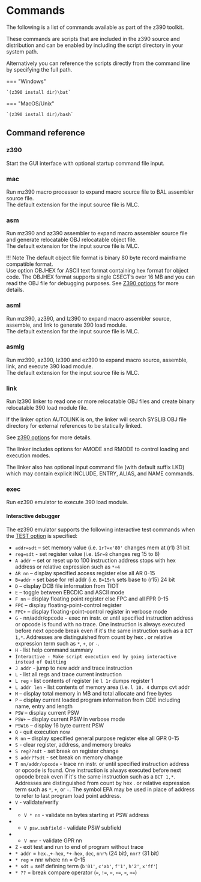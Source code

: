 # Commands

The following is a list of commands available as part of the z390 toolkit.

These commands are scripts that are included in the z390 source and distribution
and can be enabled by including the script directory in your system path.

Alternatively you can reference the scripts directly from the command line by
specifying the full path.

=== "Windows"

    `(z390 install dir)\bat`

=== "MacOS/Unix"

    `(z390 install dir)/bash`


## Command reference

### z390

Start the GUI interface with optional startup command file input.

### mac

Run mz390 macro processor to expand macro source file to BAL assembler source file. \
The default extension for the input source file is MLC.

### asm

Run mz390 and az390 assembler to expand macro assembler source file and
generate relocatable OBJ relocatable object file. \
The default extension for the input source file is MLC.

!!! Note
    The default object file format is binary 80 byte record mainframe compatible
    format. \
    Use option OBJHEX for ASCII text format containing hex format for object
    code.  The OBJHEX format supports single CSECT’s over 16 MB and you can read
    the OBJ file for debugging purposes.
    See [Z390 options](z390_options.md) for more details.

### asml

Run mz390, az390, and lz390 to expand macro assembler source, assemble, and
link to generate 390 load module. \
The default extension for the input source file is MLC.

###	asmlg

Run mz390, az390, lz390 and ez390 to expand macro source, assemble, link,
and execute 390 load module. \
The default extension for the input source file is MLC.

### link

Run lz390 linker to read one or more relocatable OBJ files and create binary
relocatable 390 load module file.

If the linker option AUTOLINK is on, the linker will search SYSLIB OBJ file
directory for external references to be statically linked.

See [z390 options](z390_options.md) for more details.

The linker includes options for AMODE and RMODE to control loading and execution modes.

The linker also has optional input command file (with default suffix LKD) which may
contain explicit INCLUDE, ENTRY, ALIAS, and NAME commands.

### exec

Run ez390 emulator to execute 390 load module.

#### Interactive debugger

The ez390 emulator supports the following interactive test commands when the
[TEST option](z390_options.md) is specified:

- `addr=sdt` – set memory value  (i.e. `1r?=x'80'` changes mem at (r1) 31 bit
- `reg=sdt` - set register value (i.e. `15r=8` changes reg 15 to 8)
- `A addr` – set or reset up to 100 instruction address stops with hex address or relative expression such as `*+4`
- `AR nn` – display specified access register else all AR 0-15
- `B=addr` - set base for rel addr (i.e. `B=15r%` sets base to (r15) 24 bit
- `D` – display DCB file information from TIOT
- `E` – toggle between EBCDIC and ASCII mode
- `F nn` – display floating point register else FPC and all FPR 0-15
- `FPC` – display floating-point-control register
- `FPC+` – display floating-point-control register in verbose mode
- `G` - nn/addr/opcode - exec nn instr. or until specified instruction address or opcode is found with no trace.
   One instruction is always executed before next opcode break even if it's the same instruction such as a `BCT 1,*`.
   Addresses are distinguished from count by hex . or relative expression term such as `*`, `+`, or `-`.
- `H`  -  list help command summary
- `Interactive - Make script execution end by going interactive instead of Quitting`
- `J addr` -  jump to new addr and trace instruction
- `L`  - list all regs and trace current instruction
- `L reg` - list contents of register (ie `l 1r` dumps register 1
- `L addr len` - list contents of memory area (i.e. `l 10. 4` dumps cvt addr
- `M` – display total memory in MB and total allocate and free bytes
- `P` – display current loaded program information from CDE including name, entry and length
- `PSW` – display current PSW
- `PSW+` – display current PSW in verbose mode
- `PSW16` – display 16 byte current PSW
- `Q` - quit execution now
- `R nn` – display specified general purpose register else all GPR 0-15
- `S`  - clear register, address, and memory breaks
- `S reg??sdt`  - set break on register change
- `S addr??sdt` - set break on memory change
- `T nn/addr/opcode` - trace nn instr. or until specified instruction address or opcode is found.
   One instruction is always executed before next opcode break even if it's the same instruction such as a `BCT 1,*`.
   Addresses are distinguished from count by hex . or relative expression term such as `*`, `+`, or `-`.
   The symbol EPA may be used in place of address to refer to last program load point address.
- `V` - validate/verify
- - `V * nn` - validate nn bytes starting at PSW address
- - `V psw.subfield` - validate PSW subfield
- - `V nnr` - validate GPR nn
- `Z`  - exit test and run to end of program without trace
- `* addr` = `hex.`,`+-hex`, `*+-hex`, `dec`, `nnr%` (24 bit), `nnr?` (31 bit)
- `* reg` = nnr where nn = 0-15
- `* sdt` = self defining term (`b'01'`, `c'ab'`, `f'1'`, `h'2'`, `x'ff'`)
- `* ??` = break compare operator (`=`, `!=`, `<`, `<=`, `>`, `>=`)
